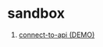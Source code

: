 # sandbox

<ol>
  <li>
    <a href="https://yurifyodorov.github.io/sandbox/connect-to-api/">connect-to-api (DEMO)</a>
  </li>
</ol>
